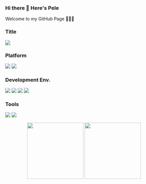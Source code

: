 ### Hi there 👋 Here's Pele
Welcome to my GitHub Page 👨🏻‍💻

### Title
![](https://img.shields.io/static/v1?label=NSB-CN&message=Work%20Student%20%2368001763&color=%23fff&logo=nokia&labelColor=%23124191&style=for-the-badge)


### Platform
![](https://img.shields.io/static/v1?label=&message=GitHub&logo=github&style=social&color=%23FC6D26)
![](https://img.shields.io/static/v1?label=&message=Nokia%20EE%20GitLab&logo=gitlab&style=social&color=%23FC6D26)

### Development Env.
![](https://img.shields.io/static/v1?label=macOS&message=Ventura%2013.0.1&color=gray&logo=Apple&labelColor=black&style=flat)
![](https://img.shields.io/static/v1?&label=iOS&message=16.1%20&color=gray&logo=apple&labelColor=black&style=flat)
![](https://img.shields.io/static/v1?&label=iPadOS&message=16.1&color=gray&logo=apple&labelColor=black&style=flat)
![](https://img.shields.io/static/v1?label=Ubuntu&message=20.04%20LTS&color=%23e95420&logo=ubuntu&labelColor=%23772953&style=flat)

### Tools

![](https://img.shields.io/static/v1?label=Typora&message=1.3.6&logo=markdown&labelColor=black)
![](https://img.shields.io/static/v1?label=IDE&message=VS%20Code%201.69.2&color=gray&logo=VisualStudioCode&labelColor=%23007ACC)

<!--
**pelpan/pelpan** is a ✨ _special_ ✨ repository because its `README.md` (this file) appears on your GitHub profile.

Here are some ideas to get you started:

- 🔭 I’m currently working on ...
- 🌱 I’m currently learning ...
- 👯 I’m looking to collaborate on ...
- 🤔 I’m looking for help with ...
- 💬 Ask me about ...
- 📫 How to reach me: ...
- 😄 Pronouns: ...
- ⚡ Fun fact: ...
-->

<div align="center">
 <img height="180rem" src="https://github-readme-stats.vercel.app/api?username=pelpan" />
 <img height="180rem" src="https://github-readme-stats.vercel.app/api/top-langs/?username=pelpan&layout=compact&hide_border=true&langs_count=10" />
</div>
